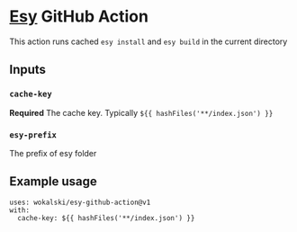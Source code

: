 # [Esy](esy.sh) GitHub Action

This action runs cached `esy install` and `esy build` in the current directory

## Inputs

### `cache-key`

**Required** The cache key. Typically `${{ hashFiles('**/index.json') }}`

### `esy-prefix`

The prefix of esy folder

## Example usage

```
uses: wokalski/esy-github-action@v1
with:
  cache-key: ${{ hashFiles('**/index.json') }}
```
